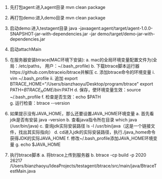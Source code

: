 1. 先打包agent:进入agent目录  mvn clean package
2. 再打包demo:进入demo目录 mvn clean package
3. 启动demo:进入testagent目录 java -javaagent:agent/target/agent-1.0.0-SNAPSHOT-jar-with-dependencies.jar -jar demo/target/demo-jar-with-dependencies.jar
4. 启动attachMain


1. 在服务器安装btrace(MAC环境下安装):
    a. mac的全局环境变量配置文件为(全局：/etc/paths， 用户：~/.bash_profile)
    b. 下载btrace脚本运行器https://github.com/btraceio/btrace并解压
    c. 添加btrace命令的环境变量
        i. vim ~/.bash_profile
        ii. 追加 export BTRACE_HOME="/Users/bianzhaoyu/Desktop/program/btrace"
                export PATH=$BTRACE_HOME/bin:$PATH
    d. 保存，使环境变量生效：source ~/.bash_profile
    f. 检查是否生效：echo $PATH   
    g. 运行检查：btrace --version               
2. 如果提示没有JAVA_HOME，那么还要设置JAVA_HOME环境变量
    a. 首先看jdk是否有安装 java -version
    b. 查看java指令所在目录 which java (/usr/bin/java)
    c. 查询jdk实际安装路径 ls -l /usr/bin/java（这是一个链接文件，找出其实际指向）
    d. cd进入jdk的实际安装路径，执行./java_home命令获得JDK的实际JAVA_HOME
    f. 修改~/.bash_profile添加JAVA_HOME环境变量 
    g. echo $JAVA_HOME
3. 执行btrace脚本
    a. 将btrace上传到服务器
    b.  btrace -cp build -p 2020 26217 /Users/bianzhaoyu/IdeaProjects/testagent/btrace/src/main/java/BtraceTestMain.java